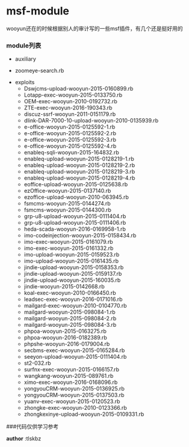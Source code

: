 # msf-module

wooyun还在的时候根据别人的审计写的一些msf插件，有几个还是挺好用的

### module列表
* auxiliary
 + zoomeye-search.rb
* exploits
    + Dswjcms-upload-wooyun-2015-0160899.rb
    + Lotapp-exec-wooyun-2015-0133750.rb
    + OEM-exec-wooyun-2010-0192732.rb
    + ZTE-exec-wooyun-2016-190343.rb
    + discuz-ssrf-wooyun-2011-0151179.rb
    + dlink-DAR-7000-10-upload-wooyun-2010-0135939.rb
    + e-office-wooyun-2015-0125592-1.rb
    + e-office-wooyun-2015-0125592-2.rb
    + e-office-wooyun-2015-0125592-3.rb
    + e-office-wooyun-2015-0125592-4.rb
    + enableq-sqli-wooyun-2015-164832.rb
    + enableq-upload-wooyun-2015-0128219-1.rb
    + enableq-upload-wooyun-2015-0128219-2.rb
    + enableq-upload-wooyun-2015-0128219-3.rb
    + enableq-upload-wooyun-2015-0128219-4.rb
    + eoffice-upload-wooyun-2015-0125638.rb
    + ezOffice-wooyun-2015-0137140.rb
    + ezoffice-upload-wooyun-2010-063945.rb
    + fsmcms-wooyun-2015-0144274.rb
    + fsmcms-wooyun-2015-0144300.rb
    + grp-u8-upload-wooyun-2015-0111404.rb
    + grp-u8-upload-wooyun-2015-0111406.rb
    + heda-scada-wooyun-2016-0169958-1.rb
    + imo-codeinjection-wooyun-2015-0158434.rb
    + imo-exec-wooyun-2015-0161079.rb
    + imo-exec-wooyun-2015-0161332.rb
    + imo-upload-wooyun-2015-0159523.rb
    + imo-upload-wooyun-2015-0161435.rb
    + jindie-upload-wooyun-2015-0158353.rb
    + jindie-upload-wooyun-2015-0159137.rb
    + jindie-upload-wooyun-2015-160035.rb
    + jindie-wooyun-2015-0142668.rb
    + koal-exec-wooyun-2010-0166450.rb
    + leadsec-exec-wooyun-2016-0171016.rb
    + mailgard-exec-wooyun-2010-0104770.rb
    + mailgard-wooyun-2015-098084-1.rb
    + mailgard-wooyun-2015-098084-2.rb
    + mailgard-wooyun-2015-098084-3.rb
    + phpoa-wooyun-2015-0163275.rb
    + phpoa-wooyun-2016-0182389.rb
    + phpshe-wooyun-2016-0179004.rb
    + secbms-exec-wooyun-2015-0165284.rb
    + seeyon-upload-wooyun-2015-0111404.rb
    + st2-032.rb
    + surfnx-exec-wooyun-2015-0166157.rb
    + wangkang-wooyun-2015-089761.rb
    + ximo-exec-wooyun-2016-0168096.rb
    + yongyouCRM-wooyun-2015-0136925.rb
    + yongyouCRM-wooyun-2015-0137503.rb
    + yuanv-exec-wooyun-2015-0120523.rb
    + zhongke-exec-wooyun-2010-0123366.rb
    + zhongkexinye-upload-wooyun-2015-0109331.rb

###代码仅供学习参考

__author__ :tlskbz